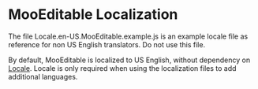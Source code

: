 MooEditable Localization
========================

The file Locale.en-US.MooEditable.example.js is an example locale file as reference for non US English translators. Do not use this file.

By default, MooEditable is localized to US English, without dependency on [Locale](http://mootools.net/docs/more/Locale/Locale). Locale is only required when using the localization files to add additional languages.